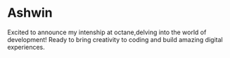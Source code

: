 # Ashwin
Excited to announce my intenship at octane,delving into the world of development! Ready to bring creativity to coding and build amazing digital experiences.
